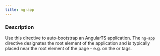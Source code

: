 ```yaml
---
title: ng-app
---
```


### Description

Use this directive to auto-bootstrap an AngularTS application. The `ng-app` directive designates the root element of the application and is typically placed near the root element of the page - e.g. on the <body> or <html> tags.